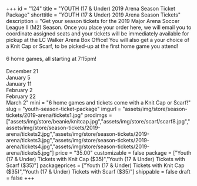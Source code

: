 +++
id = "124"
title = "YOUTH (17 & Under) 2019 Arena Season Ticket Package"
shorttitle = "YOUTH (17 & Under) 2019 Arena Season Tickets"
description = "Get your season tickets for the 2019 Major Arena Soccer League II (M2) Season. Once you place your order here, we will email you to coordinate assigned seats and your tickets will be immediately available for pickup at the LC Walker Arena Box Office! You will also get a your choice of a Knit Cap or Scarf, to be picked-up at the first home game you attend!<br><br>6 home games, all starting at 7:15pm!<br><br>December 21<br>January 5<br>January 11<br>February 2<br>February 22<br>March 2"
mini = "6 home games and tickets come with a Knit Cap or Scarf!"
slug = "youth-season-ticket-package"
imgurl = "assets/img/store/season-tickets/2019-arena/tickets1.jpg"
prodimgs = ["assets/img/store/beanie/knitcap.jpg","assets/img/store/scarf/scarf8.jpg","assets/img/store/season-tickets/2019-arena/tickets2.jpg","assets/img/store/season-tickets/2019-arena/tickets3.jpg","assets/img/store/season-tickets/2019-arena/tickets4.jpg","assets/img/store/season-tickets/2019-arena/tickets5.jpg"]
price = "35.00"
customizable = false
package = ["Youth (17 & Under) Tickets with Knit Cap ($35)","Youth (17 & Under) Tickets with Scarf ($35)"]
packageprices = ["Youth (17 & Under) Tickets with Knit Cap ($35)","Youth (17 & Under) Tickets with Scarf ($35)"]
shippable = false
draft = false
+++
